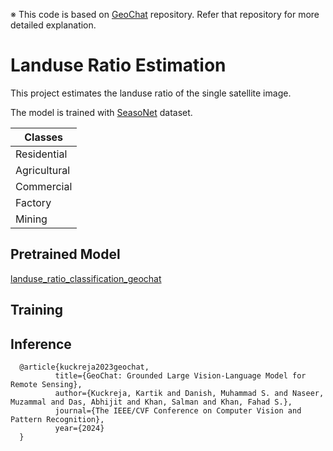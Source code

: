 &#8251; This code is based on [GeoChat](https://github.com/mbzuai-oryx/GeoChat.git) repository. Refer that repository for more detailed explanation.
# Landuse Ratio Estimation
This project estimates the landuse ratio of the single satellite image.

The model is trained with [SeasoNet](https://zenodo.org/records/5850307) dataset.

|Classes|
|-----------|
|Residential|
|Agricultural|
|Commercial|
|Factory|
|Mining|

## Pretrained Model
[landuse_ratio_classification_geochat](https://huggingface.co/YounhyungChae/landuse_ratio_classification_geochat)
## Training

## Inference

```
  @article{kuckreja2023geochat,
          title={GeoChat: Grounded Large Vision-Language Model for Remote Sensing},
          author={Kuckreja, Kartik and Danish, Muhammad S. and Naseer, Muzammal and Das, Abhijit and Khan, Salman and Khan, Fahad S.},
          journal={The IEEE/CVF Conference on Computer Vision and Pattern Recognition},
          year={2024}
  }
```
